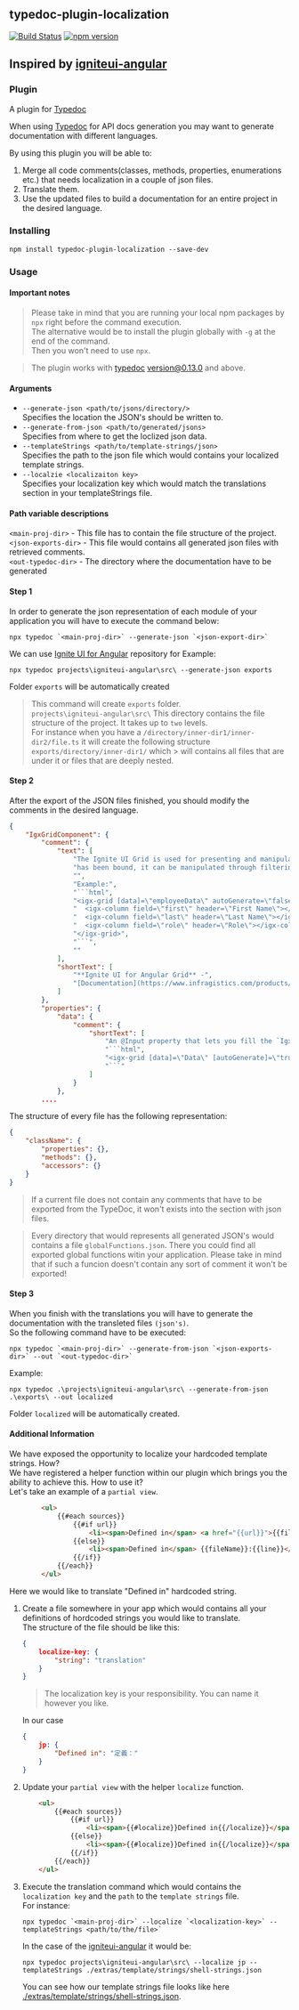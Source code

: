 ## typedoc-plugin-localization
[![Build Status](https://travis-ci.org/IgniteUI/typedoc-plugin-localization.svg?branch=master)](https://travis-ci.org/IgniteUI/typedoc-plugin-localization)
[![npm version](https://badge.fury.io/js/typedoc-plugin-localization.svg)](https://badge.fury.io/js/typedoc-plugin-localization)

## Inspired by [igniteui-angular](https://github.com/IgniteUI/igniteui-angular)

### Plugin

A plugin for [Typedoc](http://typedoc.org)

When using [Typedoc](http://typedoc.org) for API docs generation you may want to generate documentation with different languages.

By using this plugin you will be able to:
 1. Merge all code comments(classes, methods, properties, enumerations etc.) that needs localization in a couple of json files.
 2. Translate them.
 3. Use the updated files to build a documentation for an entire project in the desired language.

### Installing

```
npm install typedoc-plugin-localization --save-dev
```

### Usage

#### Important notes
> Please take in mind that you are running your local npm packages by `npx` right before the command execution.
> <br />
> The alternative would be to install the plugin globally with `-g` at the end of the command.
> <br />
> Then you won't need to use `npx`.

> The plugin works with [typedoc](https://github.com/TypeStrong/typedoc) version@0.13.0 and above.

#### Arguments

* `--generate-json <path/to/jsons/directory/>`<br>
  Specifies the location the JSON's should be written to.
* `--generate-from-json <path/to/generated/jsons>`<br>
  Specifies from where to get the loclized json data.
* `--templateStrings <path/to/template-strings/json>`<br>
  Specifies the path to the json file which would contains your localized template strings.
* `--localzie <localizaiton key>`<br>
  Specifies your localization key which would match the translations section in your templateStrings file.

#### Path variable descriptions
`<main-proj-dir>` - This file has to contain the file structure of the project.
    <br />
`<json-exports-dir>` - This file would contains all generated json files with retrieved comments.
    <br />
`<out-typedoc-dir>` - The directory where the documentation have to be generated

#### Step 1
In order to generate the json representation of each module of your application you will have to execute the command below: 
```
npx typedoc `<main-proj-dir>` --generate-json `<json-export-dir>`
```

We can use [Ignite UI for Angular](https://github.com/IgniteUI/igniteui-angular) repository for Example:

```
npx typedoc projects\igniteui-angular\src\ --generate-json exports
```

Folder `exports` will be automatically created

> This command will create `exports` folder.
> <br />
>`projects\igniteui-angular\src\` This directory contains the file structure of the project. It takes up to `two` levels.
> <br />
> For instance when you have a `/directory/inner-dir1/inner-dir2/file.ts` it will create the following structure `exports/directory/inner-dir1/` which   > will contains all files that are under it or files that are deeply nested.


#### Step 2

After the export of the JSON files finished, you should modify the comments in the desired language.

```JSON
{
    "IgxGridComponent": {
        "comment": {
            "text": [
                "The Ignite UI Grid is used for presenting and manipulating tabular data in the simplest way possible.  Once data",
                "has been bound, it can be manipulated through filtering, sorting & editing operations.",
                "",
                "Example:",
                "```html",
                "<igx-grid [data]=\"employeeData\" autoGenerate=\"false\">",
                "  <igx-column field=\"first\" header=\"First Name\"></igx-column>",
                "  <igx-column field=\"last\" header=\"Last Name\"></igx-column>",
                "  <igx-column field=\"role\" header=\"Role\"></igx-column>",
                "</igx-grid>",
                "```",
                ""
            ],
            "shortText": [
                "**Ignite UI for Angular Grid** -",
                "[Documentation](https://www.infragistics.com/products/ignite-ui-angular/angular/components/grid.html)"
            ]
        },
        "properties": {
            "data": {
                "comment": {
                    "shortText": [
                        "An @Input property that lets you fill the `IgxGridComponent` with an array of data.",
                        "```html",
                        "<igx-grid [data]=\"Data\" [autoGenerate]=\"true\"></igx-grid>",
                        "```"
                    ]
                }
            },
        ....
```

The structure of every file has the following representation:
```JSON
{
    "className": {
        "properties": {},
        "methods": {},
        "accessors": {}
    }
}
```

> If a current file does not contain any comments that have to be exported from the TypeDoc, it won't exists into the section with json files.

> Every directory that would represents all generated JSON's would contains a file `globalFunctions.json`. There you could find all exported global functions witin your application. Please take in mind that if such a funcion doesn't contain any sort of comment it won't be exported!

#### Step 3

When you finish with the translations you will have to generate the documentation with the transleted files `(json's)`.
<br />
So the following command have to be executed:
```
npx typedoc `<main-proj-dir>` --generate-from-json `<json-exports-dir>` --out `<out-typedoc-dir>`
```

Example:
```
npx typedoc .\projects\igniteui-angular\src\ --generate-from-json .\exports\ --out localized
```

Folder `localized` will be automatically created.


#### Additional Information

We have exposed the opportunity to localize your hardcoded template strings. How? </br>
We have registered a helper function within our plugin which brings you the ability to achieve this. How to use it? </br>
Let's take an example of a `partial view`.

```html
        <ul>
            {{#each sources}}
                {{#if url}}
                    <li><span>Defined in</span> <a href="{{url}}">{{fileName}}:{{line}}</a></li>
                {{else}}
                    <li><span>Defined in</span> {{fileName}}:{{line}}</li>
                {{/if}}
            {{/each}}
        </ul>
```
Here we would like to translate "Defined in" hardcoded string. </br>

1. Create a file somewhere in your app which would contains all your definitions of hordcoded strings you would like to translate. </br>
    The structure of the file should be like this:
    ```json
    {
        localize-key: {
            "string": "translation"
        }
    }
    ```
    > The localization key is your responsibility. You can name it however you like. </br>

    In our case
    ```json
    {
        jp: {
            "Defined in": "定義："
        }
    }
    ```

2. Update your `partial view` with the helper `localize` function.
    ```html
        <ul>
            {{#each sources}}
                {{#if url}}
                    <li><span>{{#localize}}Defined in{{/localize}}</span> <a href="{{url}}">{{fileName}}:{{line}}</a></li>
                {{else}}
                    <li><span>{{#localize}}Defined in{{/localize}}</span> {{fileName}}:{{line}}</li>
                {{/if}}
            {{/each}}
        </ul>
    ```

3. Execute the translation command which would contains the `localization key` and the `path` to the `template strings` file. </br>
    For instance:
    ```
    npx typedoc `<main-proj-dir>` --localize `<localization-key>` --templateStrings <path/to/the/file>`
    ```
    In the case of the [igniteui-angular](https://github.com/IgniteUI/igniteui-angular) it would be:
    ```
    npx typedoc projects\igniteui-angular\src\ --localize jp --templateStrings ./extras/template/strings/shell-strings.json
    ```
    You can see how our template strings file looks like here [./extras/template/strings/shell-strings.json](https://github.com/IgniteUI/igniteui-angular/blob/master/extras/template/strings/shell-strings.json).